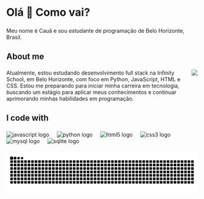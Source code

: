 <h1 align="left">Olá 👋 Como vai?</h1>

###

<p align="left">Meu nome é Cauã e sou estudante de programação de Belo Horizonte, Brasil.</p>

###

<h2 align="left">About me</h2>

###

<img align="right" height="100" src="https://i.pinimg.com/originals/95/c8/ba/95c8bacc7d615b8d678ed0424b0af7a5.gif"  />

###

<p align="left">Atualmente, estou estudando desenvolvimento full stack na Infinity School, em Belo Horizonte, com foco em Python, JavaScript, HTML e CSS. Estou me preparando para iniciar minha carreira em tecnologia, buscando um estágio para aplicar meus conhecimentos e continuar aprimorando minhas habilidades em programação.</p>

###

<h2 align="left">I code with</h2>

###

<div align="left">
  <img src="https://cdn.jsdelivr.net/gh/devicons/devicon/icons/javascript/javascript-plain.svg" height="40" alt="javascript logo"  />
  <img width="12" />
  <img src="https://cdn.jsdelivr.net/gh/devicons/devicon/icons/python/python-original.svg" height="40" alt="python logo"  />
  <img width="12" />
  <img src="https://cdn.jsdelivr.net/gh/devicons/devicon/icons/html5/html5-plain.svg" height="40" alt="html5 logo"  />
  <img width="12" />
  <img src="https://cdn.jsdelivr.net/gh/devicons/devicon/icons/css3/css3-plain.svg" height="40" alt="css3 logo"  />
  <img width="12" />
  <img src="https://cdn.jsdelivr.net/gh/devicons/devicon/icons/mysql/mysql-original.svg" height="40" alt="mysql logo"  />
  <img width="12" />
  <img src="https://cdn.jsdelivr.net/gh/devicons/devicon/icons/sqlite/sqlite-original.svg" height="40" alt="sqlite logo"  />
</div>

###

<picture align="center">
  <source media="(prefers-color-scheme: dark)" srcset="https://raw.githubusercontent.com/cazzubat/cazzubat/output/github-contribution-grid-snake-dark.svg">
  <source media="(prefers-color-scheme: light)" srcset="https://raw.githubusercontent.com/cazzubat/cazzubat/output/github-contribution-grid-snake-dark.svg">
  <img align="center" alt="github contribution grid snake animation" src="https://raw.githubusercontent.com/cazzubat/cazzubat/output/github-contribution-grid-snake.svg">
</picture>

###
